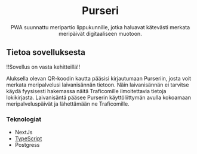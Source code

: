<div id="top"></div>




<!-- PROJECT LOGO -->
<br />

  <h1 align="center">Purseri</h1>

  <p align="center">
    PWA suunnattu meripartio lippukunnille, jotka haluavat kätevästi merkata meripäivät digitaaliseen muotoon.
    <br />
  </p>
</div>

<!-- ABOUT THE PROJECT -->
## Tietoa sovelluksesta

!!Sovellus on vasta kehitteillä!!

Aluksella olevan QR-koodin kautta pääsisi kirjautumaan Purseriin, josta voit merkata meripalvelusi laivanisännän tietoon. Näin laivanisännän ei tarvitse käydä fyysisesti hakemassa näitä Traficomille ilmoitettavia tietoja lokikirjasta. Laivanisäntä pääsee Purserin käyttöliittymän avulla kokoamaan meripalveluspäivät ja lähettämään ne Traficomille.


### Teknologiat


* NextJs
* [TypeScript](https://www.typescriptlang.org/)
* Postgress

